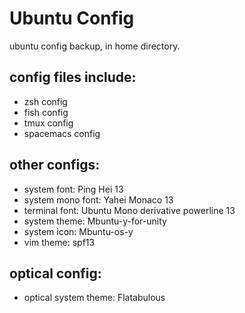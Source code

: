 # Ubuntu Config
ubuntu config backup, in home directory.

## config files include:
* zsh config
* fish config
* tmux config
* spacemacs config


## other configs:
* system font: Ping Hei 13
* system mono font: Yahei Monaco 13
* terminal font: Ubuntu Mono derivative powerline 13
* system theme: Mbuntu-y-for-unity
* system icon: Mbuntu-os-y
* vim theme: spf13

## optical config:
* optical system theme: Flatabulous


